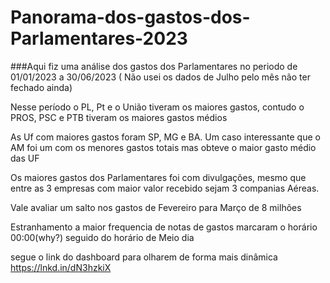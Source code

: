 # Panorama-dos-gastos-dos-Parlamentares-2023

###Aqui fiz uma análise dos gastos dos Parlamentares no periodo de 01/01/2023 a 30/06/2023 ( Não usei os dados de Julho pelo mês não ter fechado ainda)

Nesse período o PL, Pt e o União tiveram os maiores gastos, contudo o PROS, PSC e PTB tiveram os maiores gastos médios

As Uf com maiores gastos foram SP, MG e BA. Um caso interessante que o AM foi um com os menores gastos totais mas obteve o maior gasto médio das UF

Os maiores gastos dos Parlamentares foi com divulgações, mesmo que entre as 3 empresas com maior valor recebido sejam 3 companias Aéreas.

Vale avaliar um salto nos gastos de Fevereiro para Março de 8 milhões

Estranhamento a maior frequencia de notas de gastos marcaram o horário 00:00(why?) seguido do horário de Meio dia

segue o link do dashboard para olharem de forma mais dinâmica
https://lnkd.in/dN3hzkiX
